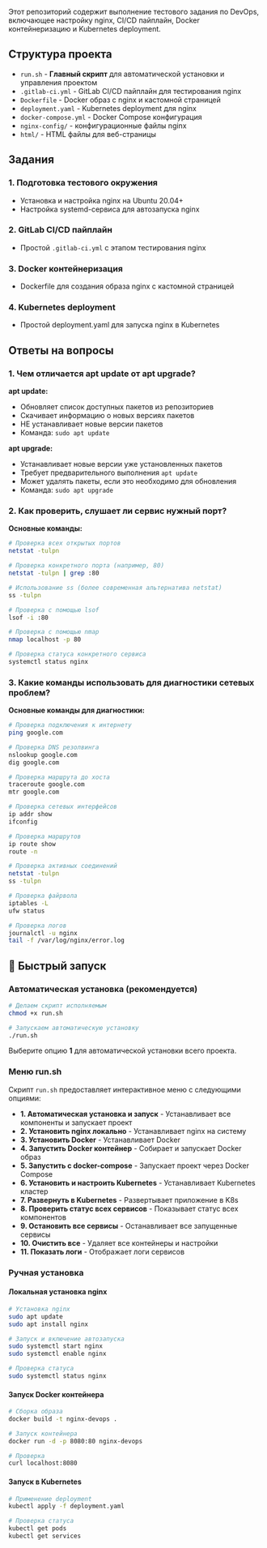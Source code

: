 

Этот репозиторий содержит выполнение тестового задания по DevOps, включающее настройку nginx, CI/CD пайплайн, Docker контейнеризацию и Kubernetes deployment.

## Структура проекта

- `run.sh` - **Главный скрипт** для автоматической установки и управления проектом
- `.gitlab-ci.yml` - GitLab CI/CD пайплайн для тестирования nginx
- `Dockerfile` - Docker образ с nginx и кастомной страницей
- `deployment.yaml` - Kubernetes deployment для nginx
- `docker-compose.yml` - Docker Compose конфигурация
- `nginx-config/` - конфигурационные файлы nginx
- `html/` - HTML файлы для веб-страницы

## Задания

### 1. Подготовка тестового окружения
- Установка и настройка nginx на Ubuntu 20.04+
- Настройка systemd-сервиса для автозапуска nginx

### 2. GitLab CI/CD пайплайн
- Простой `.gitlab-ci.yml` с этапом тестирования nginx

### 3. Docker контейнеризация
- Dockerfile для создания образа nginx с кастомной страницей

### 4. Kubernetes deployment
- Простой deployment.yaml для запуска nginx в Kubernetes

## Ответы на вопросы

### 1. Чем отличается apt update от apt upgrade?

**apt update:**
- Обновляет список доступных пакетов из репозиториев
- Скачивает информацию о новых версиях пакетов
- НЕ устанавливает новые версии пакетов
- Команда: `sudo apt update`

**apt upgrade:**
- Устанавливает новые версии уже установленных пакетов
- Требует предварительного выполнения `apt update`
- Может удалять пакеты, если это необходимо для обновления
- Команда: `sudo apt upgrade`

### 2. Как проверить, слушает ли сервис нужный порт?

**Основные команды:**

```bash
# Проверка всех открытых портов
netstat -tulpn

# Проверка конкретного порта (например, 80)
netstat -tulpn | grep :80

# Использование ss (более современная альтернатива netstat)
ss -tulpn

# Проверка с помощью lsof
lsof -i :80

# Проверка с помощью nmap
nmap localhost -p 80

# Проверка статуса конкретного сервиса
systemctl status nginx
```

### 3. Какие команды использовать для диагностики сетевых проблем?

**Основные команды для диагностики:**

```bash
# Проверка подключения к интернету
ping google.com

# Проверка DNS резолвинга
nslookup google.com
dig google.com

# Проверка маршрута до хоста
traceroute google.com
mtr google.com

# Проверка сетевых интерфейсов
ip addr show
ifconfig

# Проверка маршрутов
ip route show
route -n

# Проверка активных соединений
netstat -tulpn
ss -tulpn

# Проверка файрвола
iptables -L
ufw status

# Проверка логов
journalctl -u nginx
tail -f /var/log/nginx/error.log
```

## 🚀 Быстрый запуск

### Автоматическая установка (рекомендуется)
```bash
# Делаем скрипт исполняемым
chmod +x run.sh

# Запускаем автоматическую установку
./run.sh
```

Выберите опцию **1** для автоматической установки всего проекта.

### Меню run.sh

Скрипт `run.sh` предоставляет интерактивное меню с следующими опциями:

- **1. Автоматическая установка и запуск** - Устанавливает все компоненты и запускает проект
- **2. Установить nginx локально** - Устанавливает nginx на систему
- **3. Установить Docker** - Устанавливает Docker
- **4. Запустить Docker контейнер** - Собирает и запускает Docker образ
- **5. Запустить с docker-compose** - Запускает проект через Docker Compose
- **6. Установить и настроить Kubernetes** - Устанавливает Kubernetes кластер
- **7. Развернуть в Kubernetes** - Развертывает приложение в K8s
- **8. Проверить статус всех сервисов** - Показывает статус всех компонентов
- **9. Остановить все сервисы** - Останавливает все запущенные сервисы
- **10. Очистить все** - Удаляет все контейнеры и настройки
- **11. Показать логи** - Отображает логи сервисов

### Ручная установка

#### Локальная установка nginx
```bash
# Установка nginx
sudo apt update
sudo apt install nginx

# Запуск и включение автозапуска
sudo systemctl start nginx
sudo systemctl enable nginx

# Проверка статуса
sudo systemctl status nginx
```

#### Запуск Docker контейнера
```bash
# Сборка образа
docker build -t nginx-devops .

# Запуск контейнера
docker run -d -p 8080:80 nginx-devops

# Проверка
curl localhost:8080
```

#### Запуск в Kubernetes
```bash
# Применение deployment
kubectl apply -f deployment.yaml

# Проверка статуса
kubectl get pods
kubectl get services
``` 
